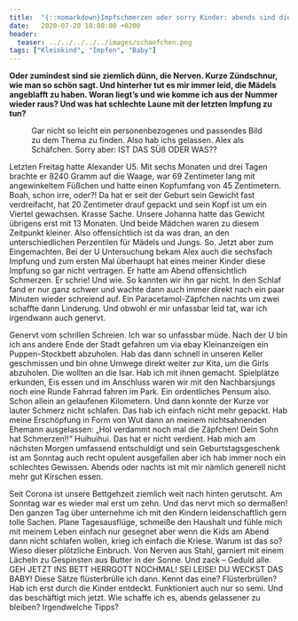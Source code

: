 ```yaml
---
title:  "{::nomarkdown}Impfschmerzen oder sorry Kinder: abends sind die Nerven alle{:/}"
date:   2020-07-20 10:00:00 +0200
header:
  teaser: ../../../../../images/schaefchen.png
tags: ["Kleinkind", "Impfen", "Baby"]
---
```


**Oder zumindest sind sie ziemlich dünn, die Nerven. Kurze Zündschnur, wie man so schön sagt. Und hinterher tut es mir immer leid, die Mädels angeblafft zu haben. Woran liegt’s und wie komme ich aus der Nummer wieder raus? Und was hat schlechte Laune mit der letzten Impfung zu tun?**

<figure>
  <img src="../../../../../images/schaefchen.png" alt="">
  <figcaption>Gar nicht so leicht ein personenbezogenes und passendes Bild zu dem Thema zu finden. Also hab ichs gelassen. Alex als Schäfchen. Sorry aber: IST DAS SÜß ODER WAS??</figcaption>
</figure>

Letzten Freitag hatte Alexander U5. Mit sechs Monaten und drei Tagen brachte er 8240 Gramm auf die Waage, war 69 Zentimeter lang mit angewinkeltem Füßchen und hatte einen Kopfumfang von 45 Zentimetern. Boah, schon irre, oder?! Da hat er seit der Geburt sein Gewicht fast verdreifacht, hat 20 Zentimeter drauf gepackt und sein Kopf ist um ein Viertel gewachsen. Krasse Sache. Unsere Johanna hatte das Gewicht übrigens erst mit 13 Monaten. Und beide Mädchen waren zu diesem Zeitpunkt kleiner. Also offensichtlich ist da was dran, an den unterschiedlichen Perzentilen für Mädels und Jungs. So. Jetzt aber zum Eingemachten. Bei der U Untersuchung bekam Alex auch die sechsfach Impfung und zum ersten Mal überhaupt hat eines meiner Kinder diese Impfung so gar nicht vertragen. Er hatte am Abend offensichtlich Schmerzen. Er schrie! Und wie. So kannten wir ihn gar nicht. In den Schlaf fand er nur ganz schwer und wachte dann auch immer direkt nach ein paar Minuten wieder schreiend auf. Ein Paracetamol-Zäpfchen nachts um zwei schaffte dann Linderung. Und obwohl er mir unfassbar leid tat, war ich irgendwann auch genervt. 

Genervt vom schrillen Schreien. Ich war so unfassbar müde. Nach der U bin ich ans andere Ende der Stadt gefahren um via ebay Kleinanzeigen ein Puppen-Stockbett abzuholen. Hab das dann schnell in unseren Keller geschmissen und bin ohne Umwege direkt weiter zur Kita, um die Girls abzuholen. Die wollten an die Isar. Hab ich mit ihnen gemacht. Spielplätze erkunden, Eis essen und im Anschluss waren wir mit den Nachbarsjungs noch eine Runde Fahrrad fahren im Park. Ein ordentliches Pensum also. Schon allein an gelaufenen Kilometern. Und dann konnte der Kurze vor lauter Schmerz nicht schlafen. Das hab ich einfach nicht mehr gepackt. Hab meine Erschöpfung in Form von Wut dann an meinem nichtsahnenden Ehemann ausgelassen: „Hol verdammt noch mal die Zäpfchen! Dein Sohn hat Schmerzen!!“ Huihuihui. Das hat er nicht verdient. Hab mich am nächsten Morgen umfassend entschuldigt und sein Geburtstagsgeschenk ist am Sonntag auch recht opulent ausgefallen aber ich hab immer noch ein schlechtes Gewissen. Abends oder nachts ist mit mir nämlich generell nicht mehr gut Kirschen essen.

Seit Corona ist unsere Bettgehzeit ziemlich weit nach hinten gerutscht. Am Sonntag war es wieder mal erst um zehn. Und das nervt mich so dermaßen! Den ganzen Tag über unternehme ich mit den Kindern leidenschaftlich gern tolle Sachen. Plane Tagesausflüge, schmeiße den Haushalt und fühle mich mit meinem Leben einfach nur gesegnet aber wenn die Kids am Abend dann nicht schlafen wollen, krieg ich einfach die Kriese. Warum ist das so? Wieso dieser plötzliche Einbruch. Von Nerven aus Stahl, garniert mit einem Lächeln zu Gespinsten aus Butter in der Sonne. Und zack – Geduld alle. GEH JETZT INS BETT HERRGOTT NOCHMAL! SEI LEISE! DU WECKST DAS BABY! Diese Sätze flüsterbrülle ich dann. Kennt das eine? Flüsterbrüllen? Hab ich erst durch die Kinder entdeckt. Funktioniert auch nur so semi. Und das beschäftigt mich jetzt. Wie schaffe ich es, abends gelassener zu bleiben? Irgendwelche Tipps? 








  












 






 





  


  






					 


 
 








